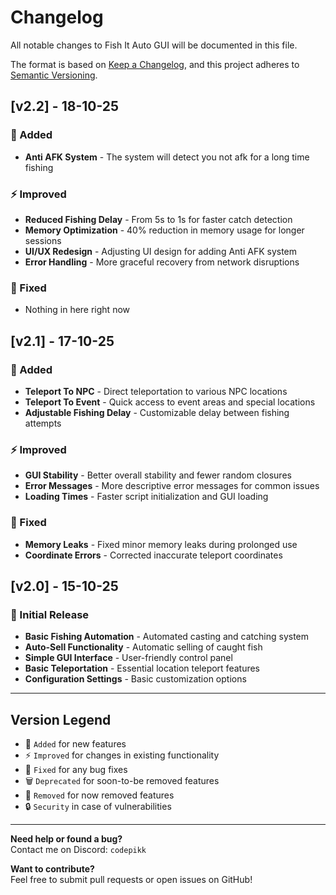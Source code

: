 # Changelog

All notable changes to Fish It Auto GUI will be documented in this file.

The format is based on [Keep a Changelog](https://keepachangelog.com/en/1.0.0/),
and this project adheres to [Semantic Versioning](https://semver.org/spec/v2.0.0.html).

## [v2.2] - 18-10-25

### 🚀 Added
- **Anti AFK System** - The system will detect you not afk for a long time fishing

### ⚡ Improved
- **Reduced Fishing Delay** - From 5s to 1s for faster catch detection
- **Memory Optimization** - 40% reduction in memory usage for longer sessions
- **UI/UX Redesign** - Adjusting UI design for adding Anti AFK system
- **Error Handling** - More graceful recovery from network disruptions

### 🐛 Fixed
- Nothing in here right now

## [v2.1] - 17-10-25

### 🚀 Added
- **Teleport To NPC** - Direct teleportation to various NPC locations
- **Teleport To Event** - Quick access to event areas and special locations
- **Adjustable Fishing Delay** - Customizable delay between fishing attempts

### ⚡ Improved
- **GUI Stability** - Better overall stability and fewer random closures
- **Error Messages** - More descriptive error messages for common issues
- **Loading Times** - Faster script initialization and GUI loading

### 🐛 Fixed
- **Memory Leaks** - Fixed minor memory leaks during prolonged use
- **Coordinate Errors** - Corrected inaccurate teleport coordinates

## [v2.0] - 15-10-25

### 🎉 Initial Release
- **Basic Fishing Automation** - Automated casting and catching system
- **Auto-Sell Functionality** - Automatic selling of caught fish
- **Simple GUI Interface** - User-friendly control panel
- **Basic Teleportation** - Essential location teleport features
- **Configuration Settings** - Basic customization options

---

## Version Legend

- 🚀 `Added` for new features
- ⚡ `Improved` for changes in existing functionality  
- 🐛 `Fixed` for any bug fixes
- 🗑️ `Deprecated` for soon-to-be removed features
- 🚫 `Removed` for now removed features
- 🔒 `Security` in case of vulnerabilities

---

**Need help or found a bug?**  
Contact me on Discord: `codepikk`

**Want to contribute?**  
Feel free to submit pull requests or open issues on GitHub!
